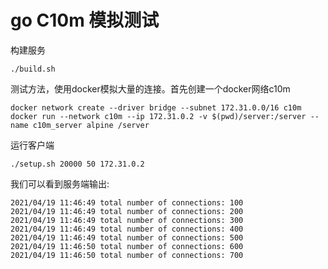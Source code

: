 # go C10m 模拟测试


构建服务

	./build.sh

测试方法，使用docker模拟大量的连接。首先创建一个docker网络c10m

	docker network create --driver bridge --subnet 172.31.0.0/16 c10m
	docker run --network c10m --ip 172.31.0.2 -v $(pwd)/server:/server --name c10m_server alpine /server

运行客户端

	./setup.sh 20000 50 172.31.0.2

我们可以看到服务端输出:

	2021/04/19 11:46:49 total number of connections: 100
	2021/04/19 11:46:49 total number of connections: 200
	2021/04/19 11:46:49 total number of connections: 300
	2021/04/19 11:46:49 total number of connections: 400
	2021/04/19 11:46:49 total number of connections: 500
	2021/04/19 11:46:50 total number of connections: 600
	2021/04/19 11:46:50 total number of connections: 700

